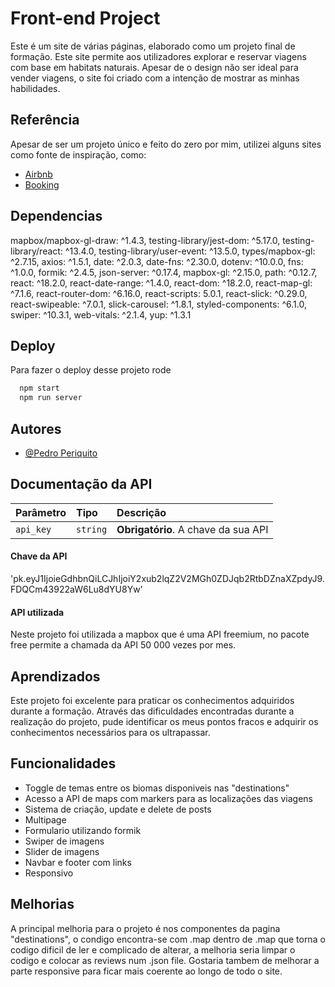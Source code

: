 # Front-end Project

Este é um site de várias páginas, elaborado como um projeto final de formação. Este site  permite aos utilizadores explorar e reservar viagens com base em habitats naturais. Apesar de o design não ser ideal para vender viagens, o site foi criado com a intenção de mostrar as minhas habilidades.

## Referência

Apesar de ser um projeto único e feito do zero por mim, utilizei alguns sites como fonte de inspiração, como:
 - [Airbnb](https://www.airbnb.pt/)
 - [Booking](https://www.booking.com/)


## Dependencias

mapbox/mapbox-gl-draw: ^1.4.3,
testing-library/jest-dom: ^5.17.0,
testing-library/react: ^13.4.0,
testing-library/user-event: ^13.5.0,
types/mapbox-gl: ^2.7.15,
axios: ^1.5.1,
date: ^2.0.3,
date-fns: ^2.30.0,
dotenv: ^10.0.0,
fns: ^1.0.0,
formik: ^2.4.5,
json-server: ^0.17.4,
mapbox-gl: ^2.15.0,
path: ^0.12.7,
react: ^18.2.0,
react-date-range: ^1.4.0,
react-dom: ^18.2.0,
react-map-gl: ^7.1.6,
react-router-dom: ^6.16.0,
react-scripts: 5.0.1,
react-slick: ^0.29.0,
react-swipeable: ^7.0.1,
slick-carousel: ^1.8.1,
styled-components: ^6.1.0,
swiper: ^10.3.1,
web-vitals: ^2.1.4,
yup: ^1.3.1

## Deploy

Para fazer o deploy desse projeto rode

```bash
  npm start
  npm run server
```


## Autores

- [@Pedro Periquito](https://github.com/PedroPeriquito)


## Documentação da API

| Parâmetro   | Tipo       | Descrição                           |
| :---------- | :--------- | :---------------------------------- |
| `api_key` | `string` | **Obrigatório**. A chave da sua API |

#### Chave da API

'pk.eyJ1IjoieGdhbnQiLCJhIjoiY2xub2lqZ2V2MGh0ZDJqb2RtbDZnaXZpdyJ9.FDQCm43922aW6Lu8dYU8Yw'

#### API utilizada

Neste projeto foi utilizada a mapbox que é uma API freemium, no pacote free permite a chamada da API 50 000 vezes por mes.


## Aprendizados

Este projeto foi excelente para praticar os conhecimentos adquiridos durante a formação. Através das dificuldades encontradas durante a realização do projeto, pude identificar os meus pontos fracos e adquirir os conhecimentos necessários para os ultrapassar.

## Funcionalidades

- Toggle de temas entre os biomas disponiveis nas "destinations"
- Acesso a API de maps com markers para as localizações das viagens
- Sistema de criação, update e delete de posts
- Multipage
- Formulario utilizando formik
- Swiper de imagens
- Slider de imagens
- Navbar e footer com links
- Responsivo


## Melhorias

A principal melhoria para o projeto é nos componentes da pagina "destinations", o condigo encontra-se com .map dentro de .map que torna o codigo dificil de ler e complicado de alterar, a melhoria seria limpar o codigo e colocar as reviews num .json file.
Gostaria tambem de melhorar a parte responsive para ficar mais coerente ao longo de todo o site.


